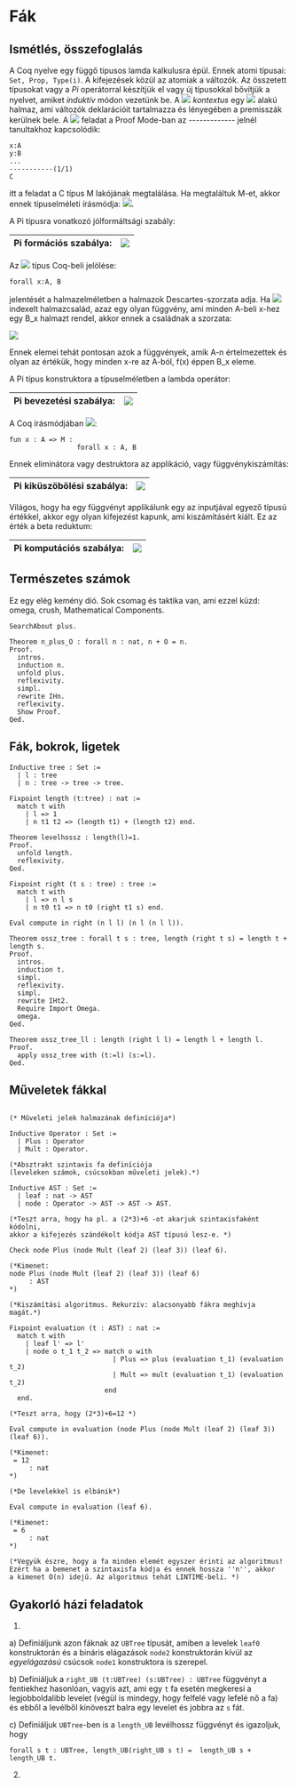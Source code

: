 # Fák

## Ismétlés, összefoglalás

A Coq nyelve egy függő típusos lamda kalkulusra épül. Ennek atomi típusai: ````Set, Prop, Type(i)````. A kifejezések közül az atomiak a változók. Az összetett típusokat vagy a *Pi* operátorral készítjük el vagy új típusokkal bővítjük a nyelvet, amiket *induktív* módon vezetünk be. A <img src="https://render.githubusercontent.com/render/math?math=%5CGamma"> *kontextus* egy <img src="https://render.githubusercontent.com/render/math?math=%5C%7Bx%3AA%2C%20y%3AB%2C%20%5Cdots%5C%7D"> alakú halmaz, ami változók deklarációit tartalmazza és lényegében a premisszák kerülnek bele. A <img src="https://render.githubusercontent.com/render/math?math=%5C%7Bx%3AA%2C%20y%3AB%2C%20%5Cdots%5C%7D%5Cvdash%20%3F%3AC"> feladat a Proof Mode-ban az ------------- jelnél tanultakhoz kapcsolódik:

````coq
x:A
y:B
...
-----------(1/1)
C
````
itt a feladat a C típus M lakójának megtalálása. Ha megtaláltuk M-et, akkor ennek típuselméleti írásmódja: <img src="https://render.githubusercontent.com/render/math?math=%5C%7Bx%3AA%2C%20y%3AB%2C%20%5Cdots%5C%7D%5Cvdash%20M%3AC">.

A Pi típusra vonatkozó jólformáltsági szabály: 

|Pi formációs szabálya: | <img src="https://render.githubusercontent.com/render/math?math=%5Cdfrac%7B%5CGamma%5Cvdash%20A%3AType%5Cquad%5Cquad%20%5CGamma%2Cx%3AA%5Cvdash%20B%3AType%7D%7B%5CGamma%5Cvdash%20%5CPi%5C!%20x%5C!%3A%5C!%20A.%5C%3B%20B%3AType%7D">
---------|-------

Az <img src="https://render.githubusercontent.com/render/math?math=%5CPi%5C!%20x%5C!%3A%5C!%20A.%5C%3B%20B"> típus Coq-beli jelölése: 

````coq
forall x:A, B
````
jelentését a halmazelméletben a halmazok Descartes-szorzata adja. Ha <img src="https://render.githubusercontent.com/render/math?math=(B_x)_%7Bx%5Cin%20A%7D"> indexelt halmazcsalád, azaz egy olyan függvény, ami minden A-beli x-hez egy B_x halmazt rendel, akkor ennek a családnak a szorzata: 

<img src="https://render.githubusercontent.com/render/math?math=%5Cdisplaystyle%20%5Cprod_%7Bx%5Cin%20A%7DB_x%3D%5Cleft%5C%7Bf%3AA%5Cto%20B%5Cmid%20f(x)%5Cin%20B_x%5Cright%5C%7D">

Ennek elemei tehát pontosan azok a függvények, amik A-n értelmezettek és olyan az értékük, hogy minden x-re az A-ból, f(x) éppen B_x eleme. 

A Pi típus konstruktora a típuselméletben a lambda operátor:

 Pi bevezetési szabálya: | <img src="https://render.githubusercontent.com/render/math?math=%5Cdfrac%7B%5CGamma%5Cvdash%20%5CPi%5C!%20x%5C!%3A%5C!%20A.%5C%3B%20B%3AType%5Cquad%5Cquad%20%5CGamma%2Cx%3AA%5Cvdash%20M%3AB%7D%7B%5CGamma%5Cvdash%20%5Clambda%20%5C!x%5C!%3A%5C!A.%5C%2CM%3A%5CPi%5C!%20x%5C!%3A%5C!%20A.%5C%3B%20B%7D"> 
 -------|------

A Coq írásmódjában <img src="https://render.githubusercontent.com/render/math?math=%5Clambda%20%5C!x%5C!%3A%5C!A.%5C%2CM%3A%5CPi%5C!%20x%5C!%3A%5C!%20A.%5C%3B%20B">:

````coq
fun x : A => M : 
                 forall x : A, B
````

Ennek eliminátora vagy destruktora az applikáció, vagy függvénykiszámítás:

Pi kiküszöbölési szabálya: | <img src="https://render.githubusercontent.com/render/math?math=%5Cdfrac%7B%5CGamma%5Cvdash%20M%3A%5CPi%5C!%20x%5C!%3A%5C!%20A.%5C%3B%20B%5Cquad%5Cquad%20%5CGamma%20%5Cvdash%20N%3AA%7D%7B%5CGamma%5Cvdash%20M%20N%20%3A%20B%5Bx%2FN%5D%20%7D">
----- | -----

Világos, hogy ha egy függvényt applikálunk egy az inputjával egyező típusú értékkel, akkor egy olyan kifejezést kapunk, ami kiszámításért kiált. Ez az érték a beta reduktum:

Pi komputációs szabálya: | <img src="https://render.githubusercontent.com/render/math?math=%5Cdfrac%7B%5CGamma%5Cvdash%20%5Clambda%20%5C!x%5C!%3A%5C!A.%5C%2CM%3A%5CPi%5C!%20x%5C!%3A%5C!%20A.%5C%3B%20B%20%5Cquad%5Cquad%20%5CGamma%20%5Cvdash%20N%3AA%7D%7B%5CGamma%5Cvdash%20(%5Clambda%20%5C!x%5C!%3A%5C!A.%5C%2CM)%20N%20%5C%3B%5Cto_%5Cbeta%20%5C%3BM%5Bx%2FN%5D%3AB%5Bx%2FN%5D%20%7D"> 
-------|--------

## Természetes számok

Ez egy elég kemény dió. Sok csomag és taktika van, ami ezzel küzd: omega, crush, Mathematical Components.

````coq
SearchAbout plus.

Theorem n_plus_O : forall n : nat, n + O = n.
Proof. 
  intros.
  induction n.
  unfold plus.
  reflexivity.
  simpl.
  rewrite IHn.
  reflexivity.
  Show Proof.
Qed.
````

## Fák, bokrok, ligetek

````coq
Inductive tree : Set :=
  | l : tree
  | n : tree -> tree -> tree.

Fixpoint length (t:tree) : nat :=
  match t with
    | l => 1
    | n t1 t2 => (length t1) + (length t2) end. 

Theorem levelhossz : length(l)=1.
Proof. 
  unfold length.
  reflexivity.
Qed.

Fixpoint right (t s : tree) : tree :=
  match t with
    | l => n l s
    | n t0 t1 => n t0 (right t1 s) end. 

Eval compute in right (n l l) (n l (n l l)).

Theorem ossz_tree : forall t s : tree, length (right t s) = length t + length s.
Proof.
  intros.
  induction t.
  simpl.
  reflexivity.
  simpl.
  rewrite IHt2.
  Require Import Omega.
  omega.
Qed.

Theorem ossz_tree_ll : length (right l l) = length l + length l.
Proof.
  apply ossz_tree with (t:=l) (s:=l).
Qed.
````

## Műveletek fákkal 

````coq

(* Műveleti jelek halmazának definíciója*)

Inductive Operator : Set :=
  | Plus : Operator
  | Mult : Operator.

(*Absztrakt szintaxis fa definíciója
(leveleken számok, csúcsokban műveleti jelek).*)

Inductive AST : Set :=
  | leaf : nat -> AST
  | node : Operator -> AST -> AST -> AST.

(*Teszt arra, hogy ha pl. a (2*3)+6 -ot akarjuk szintaxisfaként kódolni,
akkor a kifejezés szándékolt kódja AST típusú lesz-e. *)

Check node Plus (node Mult (leaf 2) (leaf 3)) (leaf 6).

(*Kimenet:
node Plus (node Mult (leaf 2) (leaf 3)) (leaf 6)
     : AST
*)

(*Kiszámítási algoritmus. Rekurzív: alacsonyabb fákra meghívja magát.*)

Fixpoint evaluation (t : AST) : nat :=
  match t with
    | leaf l' => l'
    | node o t_1 t_2 => match o with
                          | Plus => plus (evaluation t_1) (evaluation t_2)
                          | Mult => mult (evaluation t_1) (evaluation t_2)
                        end
  end.

(*Teszt arra, hogy (2*3)+6=12 *)

Eval compute in evaluation (node Plus (node Mult (leaf 2) (leaf 3)) (leaf 6)).

(*Kimenet:
 = 12
     : nat
*)

(*De levelekkel is elbánik*)

Eval compute in evaluation (leaf 6).

(*Kimenet:
 = 6
     : nat
*)

(*Vegyük észre, hogy a fa minden elemét egyszer érinti az algoritmus!
Ezért ha a bemenet a szintaxisfa kódja és ennek hossza ''n'', akkor
a kimenet O(n) idejű. Az algoritmus tehát LINTIME-beli. *)
````

## Gyakorló házi feladatok

1. 

a) Definiáljunk azon fáknak az ````UBTree```` típusát, amiben a levelek ````leaf0```` konstruktorán és a bináris elágazások ````node2```` konstruktorán kívül az *egyelágazású* csúcsok ````node1```` konstruktora is szerepel.

b) Definiáljuk a ````right_UB (t:UBTree) (s:UBTree) : UBTree```` függvényt a fentiekhez hasonlóan, vagyis azt, ami egy ````t```` fa esetén megkeresi a legjobboldalibb levelet (végül is mindegy, hogy felfelé vagy lefelé nő a fa) és ebből a levélből kinöveszt balra egy levelet és jobbra az ````s```` fát.

c) Definiáljuk ````UBTree````-ben is a ````length_UB```` levélhossz függvényt és igazoljuk, hogy 

````coq
forall s t : UBTree, length_UB(right_UB s t) =  length_UB s + length_UB t.
````

2.
